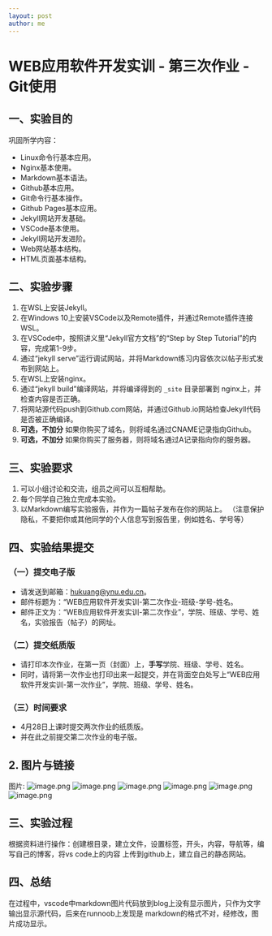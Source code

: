 ```yaml
---
layout: post
author: me
---
```



# WEB应用软件开发实训 - 第三次作业 - Git使用


## 一、实验目的

巩固所学内容：

- Linux命令行基本应用。
- Nginx基本使用。
- Markdown基本语法。
- Github基本应用。
- Git命令行基本操作。
- Github Pages基本应用。
- Jekyll网站开发基础。
- VSCode基本使用。
- Jekyll网站开发进阶。
- Web网站基本结构。
- HTML页面基本结构。


## 二、实验步骤

1. 在WSL上安装Jekyll。
1. 在Windows 10上安装VSCode以及Remote插件，并通过Remote插件连接WSL。
1. 在VSCode中，按照讲义里“Jekyll官方文档”的“Step by Step Tutorial”的内容，完成第1-9步。
1. 通过“jekyll serve”运行调试网站，并将Markdown练习内容依次以帖子形式发布到网站上。
1. 在WSL上安装nginx。
1. 通过“jekyll build”编译网站，并将编译得到的 `_site` 目录部署到 nginx上，并检查内容是否正确。
1. 将网站源代码push到Github.com网站，并通过Github.io网站检查Jekyll代码是否被正确编译。
1. **可选，不加分** 如果你购买了域名，则将域名通过CNAME记录指向Github。
1. **可选，不加分** 如果你购买了服务器，则将域名通过A记录指向你的服务器。


## 三、实验要求

1. 可以小组讨论和交流，组员之间可以互相帮助。
1. 每个同学自己独立完成本实验。
1. 以Markdown编写实验报告，并作为一篇帖子发布在你的网站上。
（注意保护隐私，不要把你或其他同学的个人信息写到报告里，例如姓名、学号等）


## 四、实验结果提交

### （一）提交电子版

- 请发送到邮箱：hukuang@ynu.edu.cn。
- 邮件标题为：“WEB应用软件开发实训-第二次作业-班级-学号-姓名。
- 邮件正文为：“WEB应用软件开发实训-第二次作业”，学院、班级、学号、姓名，实验报告（帖子）的网址。

### （二）提交纸质版

- 请打印本次作业，在第一页（封面）上，**手写**学院、班级、学号、姓名。
- 同时，请将第一次作业也打印出来一起提交，并在背面空白处写上“WEB应用软件开发实训-第一次作业”，学院、班级、学号、姓名。

### （三）时间要求

- 4月28日上课时提交两次作业的纸质版。
- 并在此之前提交第二次作业的电子版。


 
## 2. 图片与链接
 
图片:
![image.png](https://i.loli.net/2021/05/07/5TZnQFhL1GIUzSf.png)
![image.png](https://i.loli.net/2021/05/07/LyGqVzNjXwDTYBl.png)
![image.png](https://i.loli.net/2021/05/07/KQF8Ot9mS6uJRlX.png)
![image.png](https://i.loli.net/2021/05/07/Y1qw5oUaL62Jrvu.png)
![image.png](https://i.loli.net/2021/05/07/l6krCdcMXpwUbxY.png)
![image.png](https://i.loli.net/2021/05/07/eEI2NJW45mB9FXK.png)

 
## 三、实验过程
根据资料进行操作：创建根目录，建立文件，设置标签，开头，内容，导航等，编写自己的博客，将vs code上的内容
上传到github上，建立自己的静态网站。

## 四、总结
在过程中，vscode中markdown图片代码放到blog上没有显示图片，只作为文字输出显示源代码，后来在runnoob上发现是
markdown的格式不对，经修改，图片成功显示。
```
